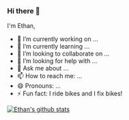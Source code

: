 ### Hi there 👋

I'm Ethan, 

- 🔭 I’m currently working on ...
- 🌱 I’m currently learning ...
- 👯 I’m looking to collaborate on ...
- 🤔 I’m looking for help with ...
- 💬 Ask me about ...
- 📫 How to reach me: ...
- 😄 Pronouns: ...
- ⚡ Fun fact: I ride bikes and I fix bikes!

[![Ethan's github stats](https://github-readme-stats.vercel.app/api?username=ethan-eplee&count_private=true&show_icons=true&theme=radical&hide_rank=false)](https://github.com/anuraghazra/github-readme-stats)
